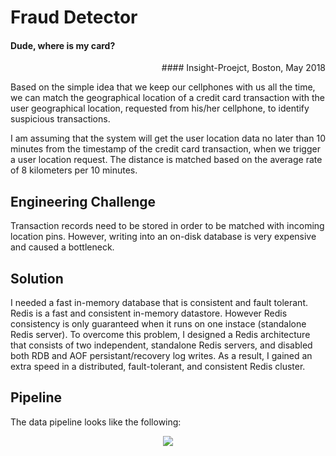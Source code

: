 # Fraud Detector
#### Dude, where is my card?


<p align="right">#### Insight-Proejct, Boston, May 2018</p>

Based on the simple idea that we keep our cellphones with us all the time, we can match the geographical location of a credit card transaction with the user geographical location, requested from his/her cellphone, to identify suspicious transactions.

I am assuming that the system will get the user location data no later than 10 minutes from the timestamp of the credit card transaction, when we trigger a user location request. The distance is matched based on the average rate of 8 kilometers per 10 minutes.

## Engineering Challenge
Transaction records need to be stored in order to be matched with incoming location pins. However, writing into an on-disk database is very expensive and caused a bottleneck.

## Solution
I needed a fast in-memory database that is consistent and fault tolerant.
Redis is a fast and consistent in-memory datastore. However Redis consistency is only guaranteed when it runs on one instace (standalone Redis server).
To overcome this problem, I designed a Redis architecture that consists of two independent, standalone Redis servers, and disabled both RDB and AOF persistant/recovery log writes. As a result, I gained an extra speed in a distributed, fault-tolerant, and consistent Redis cluster.

## Pipeline
The data pipeline looks like the following:
<p align="center">
  <img src="https://user-images.githubusercontent.com/10068563/40402638-d431b686-5e1a-11e8-9c22-efdec79be42f.png"/>
</p>
